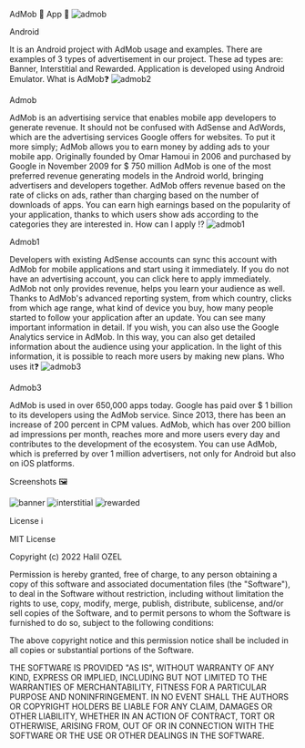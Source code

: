 AdMob 🤑 App 📱
![admob](https://github.com/CodeWithJainendra/AdmobAPP_Kotlin/assets/85057672/883c7af2-2ba0-46ce-8531-7460e73b0b2e)


Android

It is an Android project with AdMob usage and examples. There are examples of 3 types of advertisement in our project. These ad types are: Banner, Interstitial and Rewarded. Application is developed using Android Emulator.
What is AdMob❓
![admob2](https://github.com/CodeWithJainendra/AdmobAPP_Kotlin/assets/85057672/f424bbc7-5437-45be-a4e8-882bad91c75c)


Admob

AdMob is an advertising service that enables mobile app developers to generate revenue. It should not be confused with AdSense and AdWords, which are the advertising services Google offers for websites. To put it more simply; AdMob allows you to earn money by adding ads to your mobile app. Originally founded by Omar Hamoui in 2006 and purchased by Google in November 2009 for $ 750 million AdMob is one of the most preferred revenue generating models in the Android world, bringing advertisers and developers together. AdMob offers revenue based on the rate of clicks on ads, rather than charging based on the number of downloads of apps. You can earn high earnings based on the popularity of your application, thanks to which users show ads according to the categories they are interested in.
How can I apply ⁉️
![admob1](https://github.com/CodeWithJainendra/AdmobAPP_Kotlin/assets/85057672/c8ca40f3-0f7e-404c-a388-27021bfa93cc)


Admob1

Developers with existing AdSense accounts can sync this account with AdMob for mobile applications and start using it immediately. If you do not have an advertising account, you can click here to apply immediately. AdMob not only provides revenue, helps you learn your audience as well. Thanks to AdMob's advanced reporting system, from which country, clicks from which age range, what kind of device you buy, how many people started to follow your application after an update. You can see many important information in detail. If you wish, you can also use the Google Analytics service in AdMob. In this way, you can also get detailed information about the audience using your application. In the light of this information, it is possible to reach more users by making new plans.
Who uses it❓
![admob3](https://github.com/CodeWithJainendra/AdmobAPP_Kotlin/assets/85057672/c0a71bc3-639f-406e-9d6d-34815451d359)


Admob3

AdMob is used in over 650,000 apps today. Google has paid over $ 1 billion to its developers using the AdMob service. Since 2013, there has been an increase of 200 percent in CPM values. AdMob, which has over 200 billion ad impressions per month, reaches more and more users every day and contributes to the development of the ecosystem. You can use AdMob, which is preferred by over 1 million advertisers, not only for Android but also on iOS platforms.

Screenshots 🖼

![banner](https://github.com/CodeWithJainendra/AdmobAPP_Kotlin/assets/85057672/b6f0c4cf-390d-4e72-9513-398ab6c1fa4f)
![interstitial](https://github.com/CodeWithJainendra/AdmobAPP_Kotlin/assets/85057672/ce3a8cae-d1cd-41b8-ad37-88785723399f)
![rewarded](https://github.com/CodeWithJainendra/AdmobAPP_Kotlin/assets/85057672/6ca42d7d-cdbe-4252-9775-54cd2c9dd8d4)




License ℹ️

MIT License

Copyright (c) 2022 Halil OZEL

Permission is hereby granted, free of charge, to any person obtaining a copy
of this software and associated documentation files (the "Software"), to deal
in the Software without restriction, including without limitation the rights
to use, copy, modify, merge, publish, distribute, sublicense, and/or sell
copies of the Software, and to permit persons to whom the Software is
furnished to do so, subject to the following conditions:

The above copyright notice and this permission notice shall be included in all
copies or substantial portions of the Software.

THE SOFTWARE IS PROVIDED "AS IS", WITHOUT WARRANTY OF ANY KIND, EXPRESS OR
IMPLIED, INCLUDING BUT NOT LIMITED TO THE WARRANTIES OF MERCHANTABILITY,
FITNESS FOR A PARTICULAR PURPOSE AND NONINFRINGEMENT. IN NO EVENT SHALL THE
AUTHORS OR COPYRIGHT HOLDERS BE LIABLE FOR ANY CLAIM, DAMAGES OR OTHER
LIABILITY, WHETHER IN AN ACTION OF CONTRACT, TORT OR OTHERWISE, ARISING FROM,
OUT OF OR IN CONNECTION WITH THE SOFTWARE OR THE USE OR OTHER DEALINGS IN THE
SOFTWARE.
